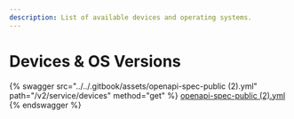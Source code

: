 ```yaml
---
description: List of available devices and operating systems.
---
```


# Devices & OS Versions

{% swagger src="../../.gitbook/assets/openapi-spec-public (2).yml" path="/v2/service/devices" method="get" %}
[openapi-spec-public (2).yml](<../../.gitbook/assets/openapi-spec-public (2).yml>)
{% endswagger %}
